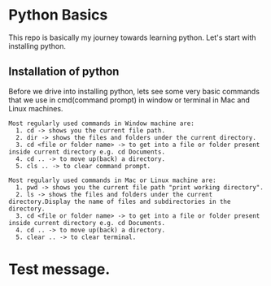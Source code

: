 # Python Basics

This repo is basically my journey towards learning python.
Let's start with installing python.

## **Installation of python**
Before we drive into installing python, lets see some very basic commands that we use in cmd(command prompt) in window or terminal in Mac and Linux machines.

    Most regularly used commands in Window machine are:
      1. cd -> shows you the current file path.
      2. dir -> shows the files and folders under the current directory.
      3. cd <file or folder name> -> to get into a file or folder present inside current directory e.g. cd Documents.
      4. cd .. -> to move up(back) a directory.
      5. cls .. -> to clear command prompt.
  
    Most regularly used commands in Mac or Linux machine are:
      1. pwd -> shows you the current file path "print working directory".
      2. ls -> shows the files and folders under the current directory.Display the name of files and subdirectories in the directory.
      3. cd <file or folder name> -> to get into a file or folder present inside current directory e.g. cd Documents.
      4. cd .. -> to move up(back) a directory.
      5. clear .. -> to clear terminal.

# Test message.
